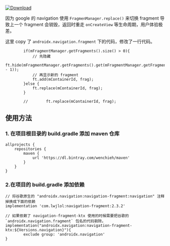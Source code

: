 
[ ![Download](https://api.bintray.com/packages/wenchieh/maven/navigation/images/download.svg?version=2.3.2) ](https://bintray.com/wenchieh/maven/navigation/2.3.2/link)


因为 google 的 navigation 使用 `FragmenManager.replace()` 来切换 fragment 导致上一个 fragment 会销毁，返回时重走 `onCreateView` 等生命周期，用户体验极差。

这里 copy 了  `androidx.navigation.fragment` 下的代码，修改了一行代码。

```
        if(mFragmentManager.getFragments().size() > 0){
            // 先隐藏
            ft.hide(mFragmentManager.getFragments().get(mFragmentManager.getFragments().size() - 1));
            // 再显示新的 fragment
            ft.add(mContainerId, frag);
        }else {
            ft.replace(mContainerId, frag);
        }

        //        ft.replace(mContainerId, frag);
```


## 使用方法

### 1. 在项目根目录的 build.gradle 添加 maven 仓库
```
allprojects {
    repositories {
        maven {
            url 'https://dl.bintray.com/wenchieh/maven'
        }
    }
}
```

### 2.在项目的 build.gradle 添加依赖
```
// 将谷歌原生的 "androidx.navigation:navigation-fragment:navigation" 注释掉换成下面的依赖
implementation 'com.lwjlol:navigation-fragment:2.3.2'

// 如果依赖了 navigation-fragment-ktx 使用的时候需要把谷歌的 `androidx.navigation.fragment` 包名的代码剔除。
implementation("androidx.navigation:navigation-fragment-ktx:${Versions.navigation}"){
        exclude group: 'androidx.navigation'
}
```

